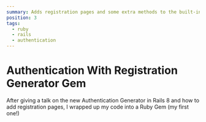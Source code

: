 ```yaml
---
summary: Adds registration pages and some extra methods to the built-in authentication generator.
position: 3
tags:
  - ruby
  - rails
  - authentication
---
```


# Authentication With Registration Generator Gem

 After giving a talk on the new Authentication Generator in Rails 8 and how to add registration pages, I wrapped up my code into a Ruby Gem (my first one!)